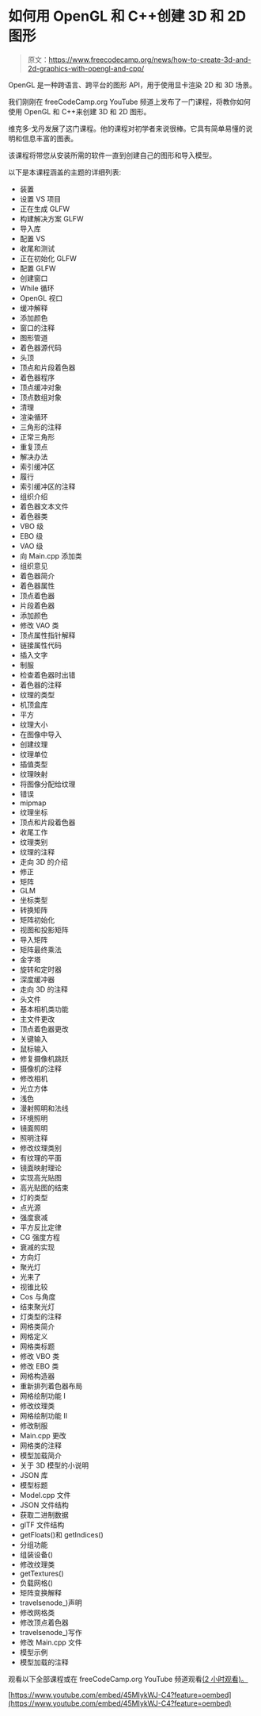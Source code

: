 # 如何用 OpenGL 和 C++创建 3D 和 2D 图形

> 原文：<https://www.freecodecamp.org/news/how-to-create-3d-and-2d-graphics-with-opengl-and-cpp/>

OpenGL 是一种跨语言、跨平台的图形 API，用于使用显卡渲染 2D 和 3D 场景。

我们刚刚在 freeCodeCamp.org YouTube 频道上发布了一门课程，将教你如何使用 OpenGL 和 C++来创建 3D 和 2D 图形。

维克多·戈丹发展了这门课程。他的课程对初学者来说很棒。它具有简单易懂的说明和信息丰富的图表。

该课程将带您从安装所需的软件一直到创建自己的图形和导入模型。

以下是本课程涵盖的主题的详细列表:

*   装置
*   设置 VS 项目
*   正在生成 GLFW
*   构建解决方案 GLFW
*   导入库
*   配置 VS
*   收尾和测试
*   正在初始化 GLFW
*   配置 GLFW
*   创建窗口
*   While 循环
*   OpenGL 视口
*   缓冲解释
*   添加颜色
*   窗口的注释
*   图形管道
*   着色器源代码
*   头顶
*   顶点和片段着色器
*   着色器程序
*   顶点缓冲对象
*   顶点数组对象
*   清理
*   渲染循环
*   三角形的注释
*   正常三角形
*   重复顶点
*   解决办法
*   索引缓冲区
*   履行
*   索引缓冲区的注释
*   组织介绍
*   着色器文本文件
*   着色器类
*   VBO 级
*   EBO 级
*   VAO 级
*   向 Main.cpp 添加类
*   组织意见
*   着色器简介
*   着色器属性
*   顶点着色器
*   片段着色器
*   添加颜色
*   修改 VAO 类
*   顶点属性指针解释
*   链接属性代码
*   插入文字
*   制服
*   检查着色器时出错
*   着色器的注释
*   纹理的类型
*   机顶盒库
*   平方
*   纹理大小
*   在图像中导入
*   创建纹理
*   纹理单位
*   插值类型
*   纹理映射
*   将图像分配给纹理
*   错误
*   mipmap
*   纹理坐标
*   顶点和片段着色器
*   收尾工作
*   纹理类别
*   纹理的注释
*   走向 3D 的介绍
*   修正
*   矩阵
*   GLM
*   坐标类型
*   转换矩阵
*   矩阵初始化
*   视图和投影矩阵
*   导入矩阵
*   矩阵最终乘法
*   金字塔
*   旋转和定时器
*   深度缓冲器
*   走向 3D 的注释
*   头文件
*   基本相机类功能
*   主文件更改
*   顶点着色器更改
*   关键输入
*   鼠标输入
*   修复摄像机跳跃
*   摄像机的注释
*   修改相机
*   光立方体
*   浅色
*   漫射照明和法线
*   环境照明
*   镜面照明
*   照明注释
*   修改纹理类别
*   有纹理的平面
*   镜面映射理论
*   实现高光贴图
*   高光贴图的结束
*   灯的类型
*   点光源
*   强度衰减
*   平方反比定律
*   CG 强度方程
*   衰减的实现
*   方向灯
*   聚光灯
*   光来了
*   视锥比较
*   Cos 与角度
*   结束聚光灯
*   灯类型的注释
*   网格类简介
*   网格定义
*   网格类标题
*   修改 VBO 类
*   修改 EBO 类
*   网格构造器
*   重新排列着色器布局
*   网格绘制功能 I
*   修改纹理类
*   网格绘制功能 II
*   修改制服
*   Main.cpp 更改
*   网格类的注释
*   模型加载简介
*   关于 3D 模型的小说明
*   JSON 库
*   模型标题
*   Model.cpp 文件
*   JSON 文件结构
*   获取二进制数据
*   glTF 文件结构
*   getFloats()和 getIndices()
*   分组功能
*   组装设备()
*   修改纹理类
*   getTextures()
*   负载网格()
*   矩阵变换解释
*   travelsenode_)声明
*   修改网格类
*   修改顶点着色器
*   travelsenode_)写作
*   修改 Main.cpp 文件
*   模型示例
*   模型加载的注释

观看以下全部课程或在 freeCodeCamp.org YouTube 频道观看[(2 小时观看)。](https://www.youtube.com/watch?v=45MIykWJ-C4)

[https://www.youtube.com/embed/45MIykWJ-C4?feature=oembed](https://www.youtube.com/embed/45MIykWJ-C4?feature=oembed)